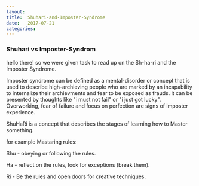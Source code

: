 ```yaml
---
layout: 
title:  Shuhari-and-Imposter-Syndrome
date:   2017-07-21 
categories:	
---
```


### Shuhari vs Imposter-Syndrom

hello there! so we were given task to read up on the Sh-ha-ri and the Imposter Syndrome.

Imposter syndrome can be defined as a mental-disorder or concept that is used to describe high-archieving people who are marked by an incapability to internalize their archievments and fear to be exposed as frauds. it can be presented by thoughts like "i must not fail" or "i just got lucky". Overworking, fear of failure and focus on perfection are signs of imposter experience.

ShuHaRi is a concept that describes the stages of learning how to Master something.

for example Mastaring rules:


Shu - obeying or following the rules.

Ha  - reflect on the rules, look for exceptions (break them).

Ri  - Be the rules and open doors for creative techniques.


